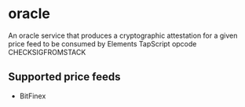 # oracle
An oracle service that produces a cryptographic attestation for a given price feed to be consumed by Elements TapScript opcode CHECKSIGFROMSTACK


## Supported price feeds

- BitFinex
